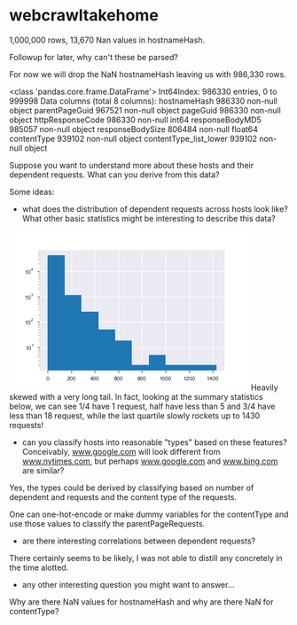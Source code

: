 # webcrawltakehome

1,000,000 rows, 13,670 Nan values in hostnameHash. 

Followup for later, why can't these be parsed?

For now we will drop the NaN hostnameHash leaving us with 986,330 rows.

<class 'pandas.core.frame.DataFrame'>
Int64Index: 986330 entries, 0 to 999998
Data columns (total 8 columns):
hostnameHash              986330 non-null object
parentPageGuid            967521 non-null object
pageGuid                  986330 non-null object
httpResponseCode          986330 non-null int64
responseBodyMD5           985057 non-null object
responseBodySize          806484 non-null float64
contentType               939102 non-null object
contentType_list_lower    939102 non-null object


Suppose you want to understand more about these hosts and their dependent requests.  What can you derive from this data?  

Some ideas:

* what does the distribution of dependent requests across hosts look like?  What other basic statistics might be interesting to describe this data?
<img src ='./img/distributionOfDependentRequests.png' >
Heavily skewed with a very long tail. 
In fact, looking at the summary statistics below, we can see 1/4 have 1 request, half have less than 5 and 3/4 have less than 18 request, while the last quartile slowly rockets up to 1430 requests!

* can you classify hosts into reasonable "types" based on these features?  Conceivably, www.google.com will look different from www.nytimes.com, but perhaps www.google.com and www.bing.com are similar?

Yes, the types could be derived by classifying based on number of dependent and requests and the content type of the requests.

One can one-hot-encode or make dummy variables for the contentType and use those values to classify the parentPageRequests.

* are there interesting correlations between dependent requests?

There certainly seems to be likely, I was not able to distill any concretely in the time alotted.

* any other interesting question you might want to answer...

Why are there NaN values for hostnameHash and why are there NaN for contentType?

